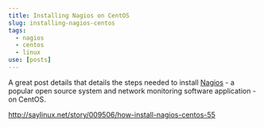 ```yaml
---
title: Installing Nagios on CentOS
slug: installing-nagios-centos
tags:
  - nagios
  - centos
  - linux
use: [posts]
---
```

A great post details that details the steps needed to install [Nagios](http://nagios.org) - a popular open source system and network monitoring software application - on CentOS.

<http://saylinux.net/story/009506/how-install-nagios-centos-55>
